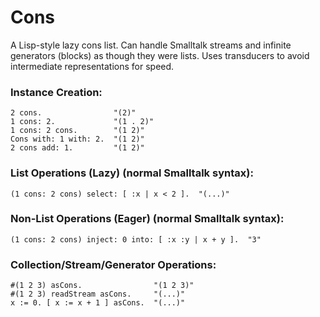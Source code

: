 # Cons
A Lisp-style lazy cons list. Can handle Smalltalk streams and infinite generators (blocks) as though they were lists. Uses transducers to avoid intermediate representations for speed.

### Instance Creation:
```
2 cons.                "(2)"
1 cons: 2.             "(1 . 2)"
1 cons: 2 cons.        "(1 2)"
Cons with: 1 with: 2.  "(1 2)"
2 cons add: 1.         "(1 2)"
```

### List Operations (Lazy) (normal Smalltalk syntax):
```
(1 cons: 2 cons) select: [ :x | x < 2 ].  "(...)"
```

### Non-List Operations (Eager) (normal Smalltalk syntax):
```
(1 cons: 2 cons) inject: 0 into: [ :x :y | x + y ].  "3"
```

### Collection/Stream/Generator Operations:
```
#(1 2 3) asCons.                "(1 2 3)"
#(1 2 3) readStream asCons.     "(...)"
x := 0. [ x := x + 1 ] asCons.  "(...)"
```
